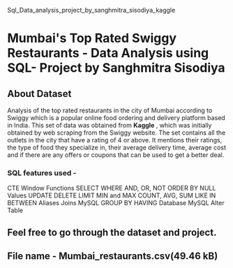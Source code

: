Sql_Data_analysis_project_by_sanghmitra_sisodiya_kaggle

# Mumbai's Top Rated Swiggy Restaurants - Data Analysis using SQL- Project by Sanghmitra Sisodiya 

## About Dataset
Analysis of the top rated restaurants in the city of Mumbai according to Swiggy which is a popular online food ordering and delivery platform based in India. 
This set of data was obtained from **Kaggle** , which was initially obtained by web scraping from the Swiggy website.
The set contains all the outlets in the city that have a rating of 4 or above. 
It mentions their ratings, the type of food they specialize in, their average delivery time, average cost and if there are any offers or coupons that can be used to get a better deal.

### SQL features used - 
CTE
Window Functions
SELECT
WHERE
AND, OR, NOT
ORDER BY
NULL Values
UPDATE
DELETE
LIMIT
MIN and MAX
COUNT, AVG, SUM
LIKE
IN
BETWEEN
Aliases
Joins
MySQL GROUP BY
HAVING
Database
MySQL Alter Table

## Feel free to go through the dataset and project.

## File name - Mumbai_restaurants.csv(49.46 kB)

